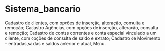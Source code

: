 # Sistema_bancario
Cadastro de clientes, com opções de inserção, alteração, consulta e remoção; Cadastro Agências, com opções de inserção, alteração, consulta e remoção; Cadastro de contas correntes e conta especial vinculado a um cliente, com opções de consulta de saldo e extrato; Cadastro de Movimento – entradas,saídas e saldos anterior e atual, Menu.
